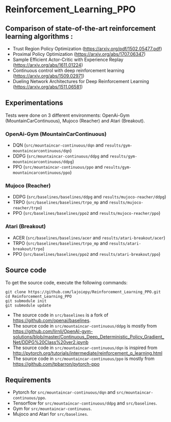 # Reinforcement_Learning_PPO

## Comparison of state-of-the-art reinforcement learning algorithms :
- Trust Region Policy Optimization (https://arxiv.org/pdf/1502.05477.pdf)
- Proximal Policy Optimization (https://arxiv.org/abs/1707.06347)
- Sample Efficient Actor-Critic with Experience Replay (https://arxiv.org/abs/1611.01224)
- Continuous control with deep reinforcement learning (https://arxiv.org/abs/1509.02971)
- Dueling Network Architectures for Deep Reinforcement Learning (https://arxiv.org/abs/1511.06581)

## Experimentations
Tests were done on 3 different environments: OpenAi-Gym (MountainCarContinuous), Mujoco (Reacher) and Atari (Breakout).
### OpenAi-Gym (MountainCarContinuous)
- DQN (`src/mountaincar-continuous/dqn` and `results/gym-mountaincarcontinuous/dqn`)
- DDPG (`src/mountaincar-continuous/ddpg` and `results/gym-mountaincarcontinuous/ddpg`)
- PPO (`src/mountaincar-continuous/ppo` and `results/gym-mountaincarcontinuous/ppo`)
### Mujoco (Reacher)
- DDPG (`src/baselines/baselines/ddpg` and `results/mujoco-reacher/ddpg`)
- TRPO (`src/baselines/baselines/trpo_mp` and `results/mujoco-reacher/trpo`)
- PPO (`src/baselines/baselines/ppo2` and `results/mujoco-reacher/ppo`)
### Atari (Breakout)
- ACER (`src/baselines/baselines/acer` and `results/atari-breakout/acer`)
- TRPO (`src/baselines/baselines/trpo_mp` and `results/atari-breakout/trpo`)
- PPO (`src/baselines/baselines/ppo2` and `results/atari-breakout/ppo`)

## Source code
To get the source code, execute the following commands:
```
git clone https://github.com/lajoiepy/Reinforcement_Learning_PPO.git
cd Reinforcement_Learning_PPO
git submodule init
git submodule update
```
- The source code in `src/baselines` is a fork of https://github.com/openai/baselines.
- The source code in `src/mountaincar-continuous/ddpg` is mostly from https://github.com/lirnli/OpenAI-gym-solutions/blob/master/Continuous_Deep_Deterministic_Policy_Gradient_Net/DDPG%20Class%20ver2.ipynb
- The source code in `src/mountaincar-continuous/dqn` is inspired from http://pytorch.org/tutorials/intermediate/reinforcement_q_learning.html 
- The source code in `src/mountaincar-continuous/ppo` is mostly from https://github.com/tpbarron/pytorch-ppo

## Requirements
- Pytorch for `src/mountaincar-continuous/dqn` and `src/mountaincar-continuous/ppo`.
- Tensorflow for `src/mountaincar-continuous/ddpg` and `src/baselines`.
- Gym for `src/mountaincar-continuous`.
- Mujoco and Atari for `src/baselines`.